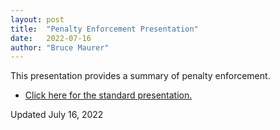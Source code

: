 ```yaml
---
layout: post
title:  "Penalty Enforcement Presentation"
date:   2022-07-16
author: "Bruce Maurer"
---
```


This presentation provides a summary of penalty enforcement.

* [Click here for the standard
  presentation.](https://storage.googleapis.com/ohsaa-websites/rules/2022%20Penalty%20Enforcement%20PPT.ppt)

Updated July 16, 2022
